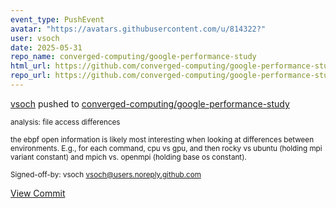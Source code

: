 ```yaml
---
event_type: PushEvent
avatar: "https://avatars.githubusercontent.com/u/814322?"
user: vsoch
date: 2025-05-31
repo_name: converged-computing/google-performance-study
html_url: https://github.com/converged-computing/google-performance-study/commit/a32e71ca0f0f094fa0e754dd091411cc3b904bd9
repo_url: https://github.com/converged-computing/google-performance-study
---
```


<a href='https://github.com/vsoch' target='_blank'>vsoch</a> pushed to <a href='https://github.com/converged-computing/google-performance-study' target='_blank'>converged-computing/google-performance-study</a>

<small>analysis: file access differences

the ebpf open information is likely most interesting when
looking at differences between environments. E.g.,
for each command, cpu vs gpu, and then rocky vs ubuntu
(holding mpi variant constant) and mpich vs. openmpi
(holding base os constant).

Signed-off-by: vsoch <vsoch@users.noreply.github.com></small>

<a href='https://github.com/converged-computing/google-performance-study/commit/a32e71ca0f0f094fa0e754dd091411cc3b904bd9' target='_blank'>View Commit</a>